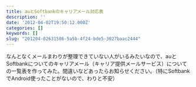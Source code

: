 ```yaml
---
title: auとSoftbankのキャリアメール対応表
description: ''
date: '2012-04-02T19:50:12.000Z'
categories: []
keywords: []
slug: "201204-02631586-5a5b-4f24-bde5-3027baac2444"
---
```

なんとなくメールまわりが整理できていない人がいるみたいなので、auとSoftbankについてのキャリアメール（キャリア提供メールサービス）についての一覧表を作ってみた。間違いなどあったらお知らせください。（特にSoftbankでAndroid使ったことがないので、わりと不安）